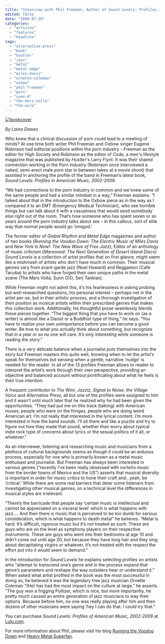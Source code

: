 ```yaml
---
title: "Interview with Phil Freeman, Author of Sound Levels: Profiles In American Music, 2002-2009"
edited: false
date: "2009-07-29"
categories:
  - "articles"
  - "features"
  - "headline"
tags:
  - "alternative-press"
  - "book"
  - "hustler"
  - "jazz"
  - "metal"
  - "metal-edge"
  - "miles-davis"
  - "ornette-coleman"
  - "oxbow"
  - "phil-freeman"
  - "porn"
  - "sunn-0"
  - "the-mars-volta"
  - "the-wire"
---
```


[![bookcover](http://www.hellbound.ca/wp-content/uploads/2009/07/bookcover.jpg "bookcover")](http://www.hellbound.ca/wp-content/uploads/2009/07/bookcover.jpg)

_By Laina Dawes_

Who knew that a clinical discussion of porn could lead to a meeting of minds? At one time both writer Phil Freeman and Oxbow singer Eugene Robinson had editorial positions within the porn industry - Freeman as the editor for _High Society_ and Robinson as the editor of _Code_, a men's lifestyle magazine that was published by _Hustler_'s Larry Flynt. It was their shared connection working in the Porn industry (Robinson once interviewed a naked, semi-erect male porn star in between takes at a movie shoot) that assisted in anchoring the profile of the band in Freeman’s latest book, _Sound Levels: Profiles in American Music, 2002-2009_.

“We had connections to the porn industry in common and we knew some of the same people and had a similar mindset in a way,” Freeman explains. “I talked about that in the introduction to the Oxbow piece as in the way as I compared it to an EMT (Emergency Medical Technician), who see horrible things but can talk about it with a casualness that would send somebody else right out of the room. That’s how someone who has spent seven or so years around the porn industry talks about sex – in this callous, sort of elite way that normal people would go ‘omigod.’

The former editor of _Global Rhythm_ and _Metal Edge_ magazines and author of two books (_Running the Voodoo Down: The Electric Music of Miles Davis_ and _New York Is Now!: The New Wave of Free Jazz_); Editor of an anthology of music criticism (_Marooned: The Next Generation of Desert Island Discs_) _Sound Levels_ is a collection of artist profiles that on first glance, might seem like a mishmash of artists who don’t have much in common. Their musical genres vary from avant-garde jazz (Noel Howard) and Reggaeton (Café Tacuba) to artists who have forged their own unique paths in the metal scene (The Mars Volta, Sunn O))), Serj Tankian).

While Freeman might not admit this, it’s his fearlessness in asking probing but well-researched questions, his personal interest – perhaps not in the artist per-se, but in their artistic process, and a thorough investigation of their position as musical artists within their prescribed genres that makes this collection work. Additionally, his thoughtful prose seamlessly blends these pieces together. “The biggest thing that you have to work on (as a writer) is almost like a Daoist or a Buddhist type of thing,” he says. “You have to realize your own unimportance before you can become a good writer. Be true to what you actually think about something, but recognize that in a year or so no one will care. It’s only interesting while someone is reading the story.”

There is a very delicate balance when a journalist puts themselves into the story but Freeman masters this quite well, knowing when to let the artist’s speak for themselves but sensing when a gentle, narrative ‘nudge’ is needed for the reader. In all of the 13 profiles Freeman allows to reader to interpret the artist’s work through their own perspective, providing an objective and balanced account without pontificating about what he feels is their true intention.

A frequent contributor to _The Wire_, _Jazziz_, _Signal to Noise_, _the Village Voice_ and _Alternative Press_, all but one of the profiles were assigned to him and it wasn’t until much later that he realized why he had been given the opportunities. “They had put me on this track (talking) with American muses, people who were on the fringes, people who are doing weird American art. I’m not really that interested in the lyrical content. I’m more interested in how the band sounds. I’ll sit there and like a puzzle and try to figure out how they made that sound, whether than worry about typical indie rock type of concerns about lyrics or the sexual politics of it all, or whatever.”

As an interviewer, listening and researching music and musicians from a plethora of cultural backgrounds seems as though it could be an arduous process, especially for one who is primarily known as a metal music enthusiast and journalist. But Freeman has always been interested in various genres (“recently I’ve been really obsessed with norteño music from the border towns of Mexico and the US”) asserts that musical diversity is important in order for music critics to hone their craft and…yeah, be ‘critical.’ While there are some real barriers that deter some listeners from investigating other musical genres, on a technical level the differences in musical styles are irrelevant.

“There’s the barricade that people say ‘certain music is intellectual and cannot be appreciated on a visceral level’ which is what happens with jazz…. And then there is music that is perceived to be too dumb for serious consideration, which is what happens to death metal” he believes. “Metal is hard. It’s difficult, rigorous music but it’s not treated as such. These are guys who are on the level as symphony players on their respective instruments. These are guys who went into their bedrooms at age 10 and didn’t come out until age 20, but because they have long hair and they sing about decapitating virgins or whatever, it’s not treated with the respect the effort put into it would seem to demand.”

In the introduction for _Sound Levels_ he explains selecting profiles on artists who “attempt to transcend one’s genre and in the process expand that genre’s parameters and reshape the way outsiders hear or understand it.” When asked what artist profiled in the book was the most successful in doing so, he believed it was the legendary free jazz musician Ornette Coleman “(He) has had the most impact on the culture at large,” he asserts. “The guy won a frigging Pulitzer, which is nice, but more importantly, he pretty much caused an entire generation of jazz musicians to way their options. Because before him, no one was really playing after him and then dozens of other musicians were saying ‘hey I can do that. I could try that.”

You can purchase _Sound Levels: Profiles of American Music, 2002-2009_ at [Lulu.com](http://www.lulu.com/content/paperback-book/sound-levels-profiles-in-american-music-2002-2009/7346615).

For more information about Phil, please visit his blog [Running the Voodoo Down](http://www.runningthevoodoodown.blogspot.com/) and [Heavy Metal Superfan](http://music.msn.com/superfans/heavy-metal/blog/).
